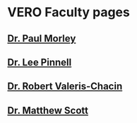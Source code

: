 # VERO Faculty pages


## [Dr. Paul Morley](morley.md)

##  [Dr. Lee Pinnell](pinnell.md)

## [Dr. Robert Valeris-Chacin](valeris.md)

## [Dr. Matthew Scott ](scott.md)